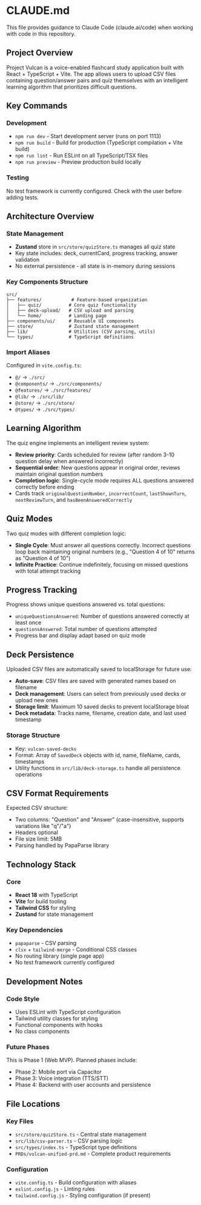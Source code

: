# CLAUDE.md

This file provides guidance to Claude Code (claude.ai/code) when working with code in this repository.

## Project Overview

Project Vulcan is a voice-enabled flashcard study application built with React + TypeScript + Vite. The app allows users to upload CSV files containing question/answer pairs and quiz themselves with an intelligent learning algorithm that prioritizes difficult questions.

## Key Commands

### Development
- `npm run dev` - Start development server (runs on port 1113)
- `npm run build` - Build for production (TypeScript compilation + Vite build)
- `npm run lint` - Run ESLint on all TypeScript/TSX files
- `npm run preview` - Preview production build locally

### Testing
No test framework is currently configured. Check with the user before adding tests.

## Architecture Overview

### State Management
- **Zustand** store in `src/store/quizStore.ts` manages all quiz state
- Key state includes: deck, currentCard, progress tracking, answer validation
- No external persistence - all state is in-memory during sessions

### Key Components Structure
```
src/
├── features/           # Feature-based organization
│   ├── quiz/          # Core quiz functionality
│   ├── deck-upload/   # CSV upload and parsing
│   └── home/          # Landing page
├── components/ui/     # Reusable UI components
├── store/             # Zustand state management
├── lib/               # Utilities (CSV parsing, utils)
└── types/             # TypeScript definitions
```

### Import Aliases
Configured in `vite.config.ts`:
- `@/` → `./src/`
- `@components/` → `./src/components/`
- `@features/` → `./src/features/`
- `@lib/` → `./src/lib/`
- `@store/` → `./src/store/`
- `@types/` → `./src/types/`

## Learning Algorithm

The quiz engine implements an intelligent review system:
- **Review priority**: Cards scheduled for review (after random 3-10 question delay when answered incorrectly)
- **Sequential order**: New questions appear in original order, reviews maintain original question numbers
- **Completion logic**: Single-cycle mode requires ALL questions answered correctly before ending
- Cards track `originalQuestionNumber`, `incorrectCount`, `lastShownTurn`, `nextReviewTurn`, and `hasBeenAnsweredCorrectly`

## Quiz Modes

Two quiz modes with different completion logic:
- **Single Cycle**: Must answer all questions correctly. Incorrect questions loop back maintaining original numbers (e.g., "Question 4 of 10" returns as "Question 4 of 10")
- **Infinite Practice**: Continue indefinitely, focusing on missed questions with total attempt tracking

## Progress Tracking

Progress shows unique questions answered vs. total questions:
- `uniqueQuestionsAnswered`: Number of questions answered correctly at least once
- `questionsAnswered`: Total number of questions attempted
- Progress bar and display adapt based on quiz mode

## Deck Persistence

Uploaded CSV files are automatically saved to localStorage for future use:
- **Auto-save**: CSV files are saved with generated names based on filename
- **Deck management**: Users can select from previously used decks or upload new ones
- **Storage limit**: Maximum 10 saved decks to prevent localStorage bloat
- **Deck metadata**: Tracks name, filename, creation date, and last used timestamp

### Storage Structure
- Key: `vulcan-saved-decks`
- Format: Array of `SavedDeck` objects with id, name, fileName, cards, timestamps
- Utility functions in `src/lib/deck-storage.ts` handle all persistence operations

## CSV Format Requirements

Expected CSV structure:
- Two columns: "Question" and "Answer" (case-insensitive, supports variations like "q"/"a")
- Headers optional
- File size limit: 5MB
- Parsing handled by PapaParse library

## Technology Stack

### Core
- **React 18** with TypeScript
- **Vite** for build tooling
- **Tailwind CSS** for styling
- **Zustand** for state management

### Key Dependencies
- `papaparse` - CSV parsing
- `clsx` + `tailwind-merge` - Conditional CSS classes
- No routing library (single page app)
- No test framework currently configured

## Development Notes

### Code Style
- Uses ESLint with TypeScript configuration
- Tailwind utility classes for styling
- Functional components with hooks
- No class components

### Future Phases
This is Phase 1 (Web MVP). Planned phases include:
- Phase 2: Mobile port via Capacitor
- Phase 3: Voice integration (TTS/STT)
- Phase 4: Backend with user accounts and persistence

## File Locations

### Key Files
- `src/store/quizStore.ts` - Central state management
- `src/lib/csv-parser.ts` - CSV parsing logic
- `src/types/index.ts` - TypeScript type definitions
- `PRDs/vulcan-unified-prd.md` - Complete product requirements

### Configuration
- `vite.config.ts` - Build configuration with aliases
- `eslint.config.js` - Linting rules
- `tailwind.config.js` - Styling configuration (if present)